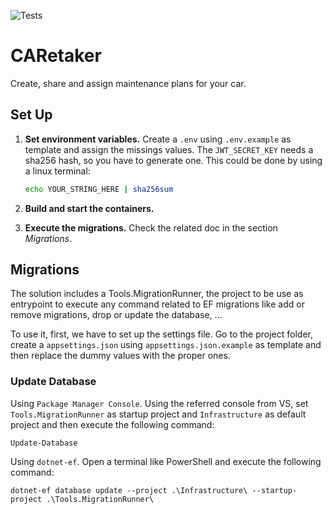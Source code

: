 ﻿![Tests](https://github.com/phantomarko/CARetaker/actions/workflows/tests.yml/badge.svg?branch=master)

CARetaker
=========

Create, share and assign maintenance plans for your car.

## Set Up

1. **Set environment variables.** Create a `.env` using `.env.example` as template and assign the missings values. The `JWT_SECRET_KEY` needs a sha256 hash, so you have to generate one. This could be done by using a linux terminal:
	```bash
	echo YOUR_STRING_HERE | sha256sum
	```

2. **Build and start the containers.**

3. **Execute the migrations.** Check the related doc in the section *Migrations*.

## Migrations

The solution includes a Tools.MigrationRunner, the project to be use as entrypoint to execute any command related to EF migrations like add or remove migrations, drop or update the database, ...

To use it, first, we have to set up the settings file. Go to the project folder, create a `appsettings.json` using `appsettings.json.example` as template and then replace the dummy values with the proper ones.

### Update Database

Using `Package Manager Console`. Using the referred console from VS, set `Tools.MigrationRunner` as startup project and `Infrastructure` as default project and then execute the following command:

```console
Update-Database
```

Using `dotnet-ef`. Open a terminal like PowerShell and execute the following command:

```console
dotnet-ef database update --project .\Infrastructure\ --startup-project .\Tools.MigrationRunner\
```
